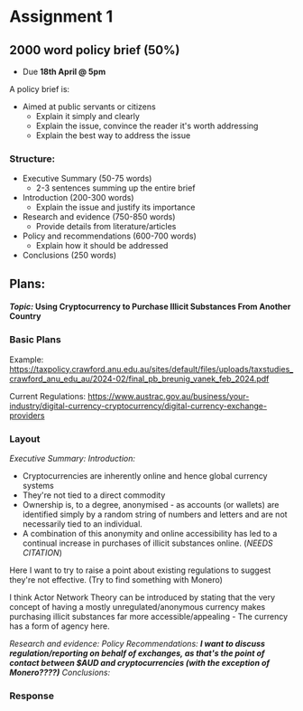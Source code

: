 
# Assignment 1
## 2000 word policy brief (50%)
- Due **18th April @ 5pm**


 A policy brief is:
- Aimed at public servants or citizens
	- Explain it simply and clearly
	- Explain the issue, convince the reader it's worth addressing
	- Explain the best way to address the issue



### Structure:
- Executive Summary (50-75 words)
	- 2-3 sentences summing up the entire brief
- Introduction (200-300 words)
	- Explain the issue and justify its importance
- Research and evidence (750-850 words)
	- Provide details from literature/articles
- Policy and recommendations (600-700 words)
	- Explain how it should be addressed
- Conclusions (250 words)


## Plans:

#### *Topic:* Using Cryptocurrency to Purchase Illicit Substances From Another Country

### Basic Plans

Example: https://taxpolicy.crawford.anu.edu.au/sites/default/files/uploads/taxstudies_crawford_anu_edu_au/2024-02/final_pb_breunig_vanek_feb_2024.pdf


Current Regulations: https://www.austrac.gov.au/business/your-industry/digital-currency-cryptocurrency/digital-currency-exchange-providers

### Layout
*Executive Summary:*
*Introduction:*
- Cryptocurrencies are inherently online and hence global currency systems
- They're not tied to a direct commodity
- Ownership is, to a degree, anonymised - as accounts (or wallets) are identified simply by a random string of numbers and letters and are not necessarily tied to an individual.
- A combination of this anonymity and online accessibility has led to a continual increase in purchases of illicit substances online. (*NEEDS CITATION*)

Here I want to try to raise a point about existing regulations to suggest they're not effective. (Try to find something with Monero)

I think Actor Network Theory can be introduced by stating that the very concept of having a mostly unregulated/anonymous currency makes purchasing illicit substances far more accessible/appealing - The currency has a form of agency here.

*Research and evidence:*
*Policy Recommendations:*
***I want to discuss regulation/reporting on behalf of exchanges, as that's the point of contact between $AUD and cryptocurrencies (with the exception of Monero????)***
*Conclusions:*


### Response
